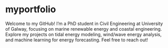 # myportfolio
Welcome to my GitHub! I’m a PhD student in Civil Engineering at University of Galway, focusing on marine renewable energy and coastal engineering. Explore my projects on tidal energy modeling, wind/wave energy analysis, and machine learning for energy forecasting. Feel free to reach out!
